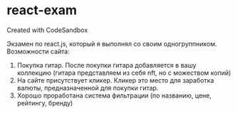 # react-exam
Created with CodeSandbox

Экзамен по react.js, который я выполнял со своим одногруппником.
Возможности сайта:
  1. Покупка гитар. После покупки гитара добавляется в вашу коллекцию (гитара представляем из себя nft, но с можеством копий)
  2. На сайте присутствует кликер. Кликер это место для заработка валюты, предназначенной для покупки гитар.
  3. Хорошо проработана система фильтрации (по названию, цене, рейтингу, бренду)
